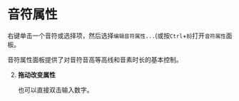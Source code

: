 # 音符属性

右键单击一个音符或选择项，然后选择`编辑音符属性...`(或按`Ctrl`+`B`)打开`音符属性`面板。

音符属性面板提供了对音符音高等高线和音素时长的基本控制。

 2. **拖动改变属性**
 
    也可以直接双击输入数字。